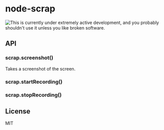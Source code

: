 # node-scrap

![This is currently under extremely active development, and you probably shouldn't use it unless you like broken software.](https://drive.google.com/uc?export=download&id=0B9WchF8WhEn9YTZnQkZvNzMzaDg "This is currently under extremely active development, and you probably shouldn't use it unless you like broken software.")

## API

### scrap.screenshot()

Takes a screenshot of the screen.

### scrap.startRecording()

### scrap.stopRecording()

## License

MIT
